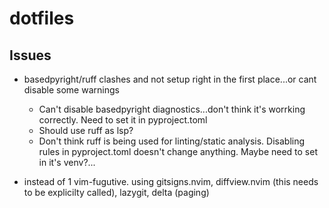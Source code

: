 # dotfiles

## Issues

- basedpyright/ruff clashes and not setup right in the first place...or cant
  disable some warnings
  - Can't disable basedpyright diagnostics...don't think it's worrking
    correctly. Need to set it in pyproject.toml
  - Should use ruff as lsp?
  - Don't think ruff is being used for linting/static analysis. Disabling
    rules in pyproject.toml doesn't change anything. Maybe need to set
    in it's venv?...


- instead of 1 vim-fugutive. using gitsigns.nvim, diffview.nvim (this needs to be explicilty called), lazygit, delta (paging)
